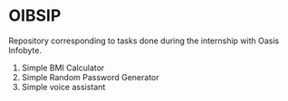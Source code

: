 # OIBSIP
Repository corresponding to tasks done during the internship with Oasis Infobyte.
1. Simple BMI Calculator
2. Simple Random Password Generator
3. Simple voice assistant

